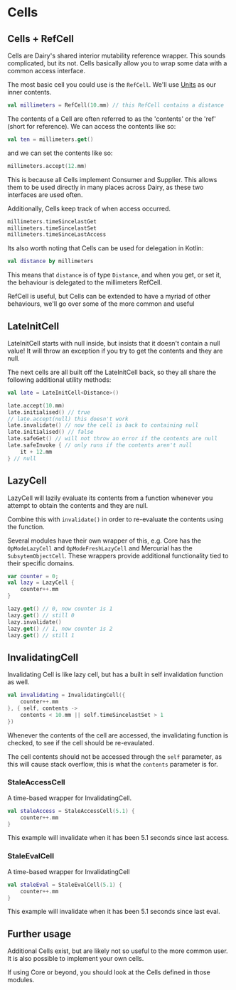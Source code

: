 # Cells

## Cells + RefCell

Cells are Dairy's shared interior mutability reference wrapper.
This sounds complicated, but its not.
Cells basically allow you to wrap some data with a common access interface.

The most basic cell you could use is the `RefCell`. We'll use [Units](../units)
as our inner contents.
```kt
val millimeters = RefCell(10.mm) // this RefCell contains a distance
```

The contents of a Cell are often referred to as the 'contents' or the 'ref'
(short for reference).
We can access the contents like so:
```kt
val ten = millimeters.get()
```
and we can set the contents like so:

```kt
millimeters.accept(12.mm)
```

This is because all Cells implement Consumer and Supplier.
This allows them to be used directly in many places across Dairy, as these two
interfaces are used often.

Additionally, Cells keep track of when access occurred.

```kt
millimeters.timeSincelastGet
millimeters.timeSincelastSet
millimeters.timeSinceLastAccess
```

Its also worth noting that Cells can be used for delegation in Kotlin:
```kt
val distance by millimeters
```
This means that `distance` is of type `Distance`, and when you get, or set it,
the behaviour is delegated to the millimeters RefCell.

RefCell is useful, but Cells can be extended to have a myriad of other
behaviours, we'll go over some of the more common and useful

## LateInitCell

LateInitCell starts with null inside, but insists that it doesn't contain a null
value! It will throw an exception if you try to get the contents and they are
null.

The next cells are all built off the LateInitCell back, so they all share the
following additional utility methods:

```kt
val late = LateInitCell<Distance>()

late.accept(10.mm)
late.initialised() // true
// late.accept(null) this doesn't work
late.invalidate() // now the cell is back to containing null
late.initialised() // false
late.safeGet() // will not throw an error if the contents are null
late.safeInvoke { // only runs if the contents aren't null
    it + 12.mm
} // null

```

## LazyCell

LazyCell will lazily evaluate its contents from a function whenever you attempt
to obtain the contents and they are null.

Combine this with `invalidate()` in order to re-evaluate the contents using the
function.

Several modules have their own wrapper of this, e.g. Core has the
`OpModeLazyCell` and `OpModeFreshLazyCell` and Mercurial has the
`SubsytemObjectCell`. These wrappers provide additional functionality tied to
their specific domains.

```kt
var counter = 0;
val lazy = LazyCell {
    counter++.mm
}

lazy.get() // 0, now counter is 1
lazy.get() // still 0
lazy.invalidate()
lazy.get() // 1, now counter is 2
lazy.get() // still 1
```

## InvalidatingCell

Invalidating Cell is like lazy cell, but has a built in self invalidation
function as well.

```kt
val invalidating = InvalidatingCell({
    counter++.mm
}, { self, contents ->
    contents < 10.mm || self.timeSincelastSet > 1
})
```

Whenever the contents of the cell are accessed, the invalidating function is
checked, to see if the cell should be re-evaulated.

The cell contents should not be accessed through the `self` parameter, as this
will cause stack overflow, this is what the `contents` parameter is for.

### StaleAccessCell

A time-based wrapper for InvalidatingCell.

```kt
val staleAccess = StaleAccessCell(5.1) {
	counter++.mm
}
```

This example will invalidate when it has been 5.1 seconds since last access.

### StaleEvalCell

A time-based wrapper for InvalidatingCell

```kt
val staleEval = StaleEvalCell(5.1) {
	counter++.mm
}
```

This example will invalidate when it has been 5.1 seconds since last eval.

## Further usage

Additional Cells exist, but are likely not so useful to the more common user.
It is also possible to implement your own cells.

If using Core or beyond, you should look at the Cells defined in those modules.
